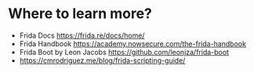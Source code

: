 # Where to learn more?

- Frida Docs https://frida.re/docs/home/
- Frida Handbook https://academy.nowsecure.com/the-frida-handbook
- Frida Boot by Leon Jacobs https://github.com/leonjza/frida-boot
- https://cmrodriguez.me/blog/frida-scripting-guide/



